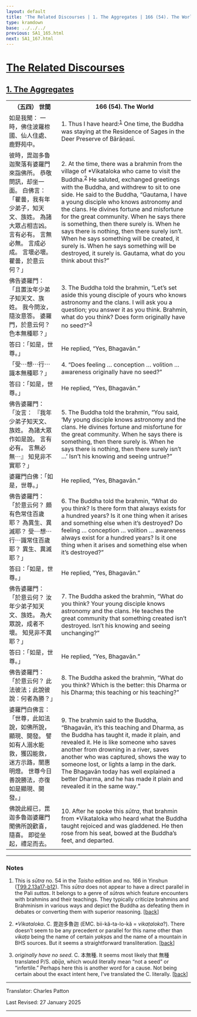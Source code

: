 ```yaml
---
layout: default
title: 'The Related Discourses | 1. The Aggregates | 166 (54). The World'
type: kramdown
base: ../../../
previous: SA1_165.html
next: SA1_167.html
---
```


<h1><a href='../index.html'>The Related Discourses</a></h1>
<h2><a href='index.html'>1. The Aggregates</a></h2>

<table class="trans">
  <th class='ch'>（五四） 世間</th>
  <th class='en'>166 (54). The World</th>
  <tr>
    <td class='ch' title='t99.2.13a17'>如是我聞： 一時，佛住波羅㮈國、仙人住處、鹿野苑中。</td>
    <td id='p1'>1. Thus I have heard:<sup id="ref1"><a href="#n1">1</a></sup> One time, the Buddha was staying at the Residence of Sages in the Deer Preserve of Bārāṇasī.</td>
  </tr>
  <tr>
    <td class='ch' title='t99.2.13a18'>彼時，毘迦多魯迦聚落有婆羅門來詣佛所。 恭敬問訊，却坐一面。 白佛言： 「瞿曇，我有年少弟子，知天文、族姓。 為諸大眾占相吉凶。 言有必有。 言無必無。 言成必成。 言壞必壞。 瞿曇，於意云何？」</td>
    <td id='p2'>2. At the time, there was a brahmin from the village of *Vikataloka who came to visit the Buddha.<sup id="ref2"><a href="#n2">2</a></sup> He saluted, exchanged greetings with the Buddha, and withdrew to sit to one side. He said to the Buddha, “Gautama, I have a young disciple who knows astronomy and the clans. He divines fortune and misfortune for the great community. When he says there is something, then there surely is. When he says there is nothing, then there surely isn’t. When he says something will be created, it surely is. When he says something will be destroyed, it surely is. Gautama, what do you think about this?”</td>
  </tr>
  <tr>
    <td class='ch' title='t99.2.13a22'>佛告婆羅門： 「且置汝年少弟子知天文、族姓。 我今問汝，隨汝意答。 婆羅門，於意云何？ 色本無種耶？」</td>
    <td id='p3'>3. The Buddha told the brahmin, “Let’s set aside this young disciple of yours who knows astronomy and the clans. I will ask you a question; you answer it as you think. Brahmin, what do you think? Does form originally have no seed?”<sup id="ref3"><a href="#n3">3</a></sup></td>
  </tr>
  <tr>
    <td class='ch' title='t99.2.13a25'>答曰：「如是，世尊。」</td>
    <td>He replied, “Yes, Bhagavān.”</td>
  </tr>
  <tr>
    <td class='ch' title='t99.2.13a25'>「受⋯想⋯行⋯識本無種耶？」</td>
    <td id='p4'>4. “Does feeling … conception … volition … awareness originally have no seed?”</td>
  </tr>
  <tr>
    <td class='ch' title='t99.2.13a26'>答曰：「如是，世尊。」</td>
    <td>He replied, “Yes, Bhagavān.”</td>
  </tr>
  <tr>
    <td class='ch' title='t99.2.13a26'>佛告婆羅門： 「汝言： 『我年少弟子知天文、族姓。 為諸大眾作如是說。 言有必有。 言無必無⋯』 知見非不實耶？」</td>
    <td id='p5'>5. The Buddha told the brahmin, “You said, ‘My young disciple knows astronomy and the clans. He divines fortune and misfortune for the great community. When he says there is something, then there surely is. When he says there is nothing, then there surely isn’t …’ Isn’t his knowing and seeing untrue?”</td>
  </tr>
  <tr>
    <td class='ch' title='t99.2.13a29'>婆羅門白佛：「如是，世尊。」</td>
    <td>He replied, “Yes, Bhagavān.”</td>
  </tr>
  <tr>
    <td class='ch' title='t99.2.13a29'>佛告婆羅門： 「於意云何？ 頗有色常住百歲耶？ 為異生、異滅耶？ 受⋯想⋯行⋯識常住百歲耶？ 異生、異滅耶？」</td>
    <td id='p6'>6. The Buddha told the brahmin, “What do you think? Is there form that always exists for a hundred years? Is it one thing when it arises and something else when it’s destroyed? Do feeling … conception … volition … awareness always exist for a hundred years? Is it one thing when it arises and something else when it’s destroyed?”</td>
  </tr>
  <tr>
    <td class='ch' title='t99.2.13b2'>答曰：「如是，世尊。」</td>
    <td>He replied, “Yes, Bhagavān.”</td>
  </tr>
  <tr>
    <td class='ch' title='t99.2.13b3'>佛告婆羅門： 「於意云何？ 汝年少弟子知天文、族姓。 為大眾說，成者不壞。 知見非不異耶？」</td>
    <td id='p7'>7. The Buddha asked the brahmin, “What do you think? Your young disciple knows astronomy and the clans. He teaches the great community that something created isn’t destroyed. Isn’t his knowing and seeing unchanging?”</td>
  </tr>
  <tr>
    <td class='ch' title='t99.2.13b5'>答曰：「如是，世尊。」</td>
    <td>He replied, “Yes, Bhagavān.”</td>
  </tr>
  <tr>
    <td class='ch' title='t99.2.13b5'>佛告婆羅門： 「於意云何？ 此法彼法；此說彼說：何者為勝？」</td>
    <td id='p8'>8. The Buddha asked the brahmin, “What do you think? Which is the better: this Dharma or his Dharma; this teaching or his teaching?”</td>
  </tr>
  <tr>
    <td class='ch' title='t99.2.13b7'>婆羅門白佛言： 「世尊，此如法說，如佛所說，顯現、開發。 譬如有人溺水能救，獲囚能救，迷方示路，闇惠明燈。 世尊今日善說勝法，亦復如是顯現、開發。」</td>
    <td id='p9'>9. The brahmin said to the Buddha, “Bhagavān, it’s this teaching and Dharma, as the Buddha has taught it, made it plain, and revealed it. He is like someone who saves another from drowning in a river, saves another who was captured, shows the way to someone lost, or lights a lamp in the dark. The Bhagavān today has well explained a better Dharma, and he has made it plain and revealed it in the same way.”</td>
  </tr>
  <tr>
    <td class='ch' title='t99.2.13b10'>佛說此經已，毘迦多魯迦婆羅門聞佛所說歡喜，隨喜。 即從坐起，禮足而去。</td>
    <td id='p10'>10. After he spoke this <em>sūtra</em>, that brahmin from *Vikataloka who heard what the Buddha taught rejoiced and was gladdened. He then rose from his seat, bowed at the Buddha’s feet, and departed.</td>
  </tr>
</table>

<hr/>

<h3 id="notes">Notes</h3>

<ol class="notes-list">
<li id="n1"><p>This is <em>sūtra</em> no. 54 in the <cite>Taisho</cite> edition and no. 166 in Yinshun (<a href="https://cbetaonline.dila.edu.tw/zh/T02n0099_p0013a17" target="_blank">T99.2.13a17-b12</a>). This <em>sūtra</em> does not appear to have a direct parallel in the Pali <em>sutta</em>s. It belongs to a genre of <em>sūtra</em>s which feature encounters with brahmins and their teachings. They typically criticize brahmins and Brahminism in various ways and depict the Buddha as defeating them in debates or converting them with superior reasoning. [<a href="#ref1">back</a>]</p></li>
<li id="n2"><p><em>*Vikataloka</em>. C. 毘迦多魯迦 (EMC. bii-kă-ta-lo-kă = <em>vikaṭaloka</em>?). There doesn’t seem to be any precedent or parallel for this name other than <em>vikaṭa</em> being the name of certain <em>yakṣa</em>s and the name of a mountain in BHS sources. But it seems a straightforward transliteration. [<a href="#ref2">back</a>]</p></li>
<li id="n3"><p><em>originally have no seed</em>. C. 本無種. It seems most likely that 無種 translated P/S. <em>abīja</em>, which would literally mean “not a seed” or “infertile.” Perhaps here this is another word for a cause. Not being certain about the exact intent here, I’ve translated the C. literally. [<a href="#ref3">back</a>]</p></li>
</ol>
<hr/>

<p class="translator">Translator: Charles Patton</p>
<p class='revised'>Last Revised: 27 January 2025</p>

<hr/>